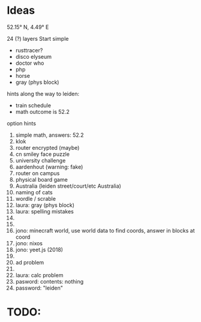 
# Ideas

52.15° N, 4.49° E

24 (?) layers
Start simple

* rusttracer?
* disco elyseum
* doctor who
* php
* horse
* gray (phys block)

hints along the way to leiden:

* train schedule
* math outcome is 52.2

option hints


1. simple math, answers: 52.2
2. klok
3. router encrypted (maybe)
4. cn smiley face puzzle
5. university challenge
6. aardenhout (warning: fake)
7. router on campus
8. physical board game
9. Australia (leiden street/court/etc Australia)
10. naming of cats
11. wordle / scrable
12. laura: gray (phys block)
13. laura: spelling mistakes
14. 
15. 
16. jono: minecraft world, use world data to find coords, answer in blocks at coord
17. jono: nixos
18. jono: yeet.js (2018)
19. 
20. ad problem
21. 
22. laura: calc problem
23. pasword: contents: nothing
24. password: "leiden"

# TODO:


